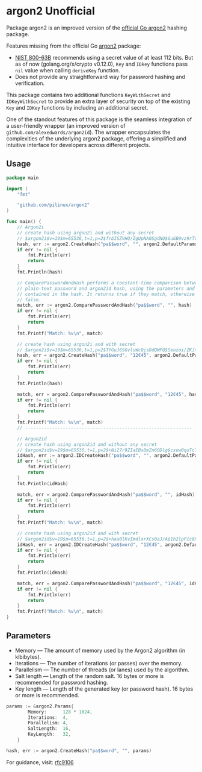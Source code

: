 # argon2 Unofficial

Package argon2 is an improved version of the [official Go argon2][01] hashing package.

Features missing from the official Go [argon2][01] package:
-  [NIST 800-63B][02] recommends using a secret value of at least 112 bits.
But as of now (golang.org/x/crypto v0.12.0), `Key` and `IDkey` functions pass `nil`
value when calling `deriveKey` function.
-  Does not provide any straightforward way for password hashing and verification.

This package contains two additional functions `KeyWithSecret` and `IDKeyWithSecret`
to provide an extra layer of security on top of the existing `Key` and `IDKey` functions
by including an additional secret.

One of the standout features of this package is the seamless integration of a user-friendly
wrapper (an improved version of `github.com/alexedwards/argon2id`). The wrapper
encapsulates the complexities of the underlying argon2 package, offering a simplified
and intuitive interface for developers across different projects.

## Usage

```go
package main

import (
	"fmt"

	"github.com/pilinux/argon2"
)

func main() {
	// Argon2i
	// create hash using argon2i and without any secret
	// $argon2i$v=19$m=65536,t=1,p=2$frbISZVHQ/ZgUpNA0SgdNQ$GuGB9vz9rTcJmDIebUFmVk0kyAX9xninyCp696PRdCA
	hash, err := argon2.CreateHash("pa$$word", "", argon2.DefaultParams)
	if err != nil {
		fmt.Println(err)
		return
	}
	fmt.Println(hash)

	// ComparePasswordAndHash performs a constant-time comparison between a
	// plain-text password and argon2id hash, using the parameters and salt
	// contained in the hash. It returns true if they match, otherwise it returns
	// false.
	match, err := argon2.ComparePasswordAndHash("pa$$word", "", hash)
	if err != nil {
		fmt.Println(err)
		return
	}
	fmt.Printf("Match: %v\n", match)

	// create hash using argon2i and with secret
	// $argon2i$v=19$m=65536,t=1,p=2$TfGuJ6SGvluWcQjsDdQWPQ$Seozoi/ZKJngavqpyZ5rs5lX5EKzJ2HSnMWJwVwJmVU
	hash, err = argon2.CreateHash("pa$$word", "12€45", argon2.DefaultParams)
	if err != nil {
		fmt.Println(err)
		return
	}
	fmt.Println(hash)

	match, err = argon2.ComparePasswordAndHash("pa$$word", "12€45", hash)
	if err != nil {
		fmt.Println(err)
		return
	}
	fmt.Printf("Match: %v\n", match)
	// --------------------------------------------------------------

	// Argon2id
	// create hash using argon2id and without any secret
	// $argon2id$v=19$m=65536,t=1,p=2$+Ni27r9ZIaEBs8mZn60Dlg$cxuw8quTcT5fIDqNIU27SinXyKiKQWFo/mfF4sogeKo
	idHash, err := argon2.IDCreateHash("pa$$word", "", argon2.DefaultParams)
	if err != nil {
		fmt.Println(err)
		return
	}
	fmt.Println(idHash)

	match, err = argon2.ComparePasswordAndHash("pa$$word", "", idHash)
	if err != nil {
		fmt.Println(err)
		return
	}
	fmt.Printf("Match: %v\n", match)

	// create hash using argon2id and with secret
	// $argon2id$v=19$m=65536,t=1,p=2$+haa0lKvImdlxrXCs0aJ/A$1h2lpPic8KQ7XckSdg+cE7LJX5kQ83BAZGNCBL6zmZI
	idHash, err = argon2.IDCreateHash("pa$$word", "12€45", argon2.DefaultParams)
	if err != nil {
		fmt.Println(err)
		return
	}
	fmt.Println(idHash)

	match, err = argon2.ComparePasswordAndHash("pa$$word", "12€45", idHash)
	if err != nil {
		fmt.Println(err)
		return
	}
	fmt.Printf("Match: %v\n", match)
}
```

## Parameters

- Memory — The amount of memory used by the Argon2 algorithm (in kibibytes).
- Iterations — The number of iterations (or passes) over the memory.
- Parallelism — The number of threads (or lanes) used by the algorithm.
- Salt length — Length of the random salt. 16 bytes or more is recommended for password hashing.
- Key length — Length of the generated key (or password hash). 16 bytes or more is recommended.

```go
params := &argon2.Params{
		Memory:      128 * 1024,
		Iterations:  4,
		Parallelism: 4,
		SaltLength:  16,
		KeyLength:   32,
	}

hash, err := argon2.CreateHash("pa$$word", "", params)
```

For guidance, visit: [rfc9106][04]


[01]: https://pkg.go.dev/golang.org/x/crypto@v0.12.0/argon2
[02]: https://pages.nist.gov/800-63-3/sp800-63b.html
[03]: github.com/alexedwards/argon2id
[04]: https://datatracker.ietf.org/doc/html/rfc9106#name-argon2-algorithm

